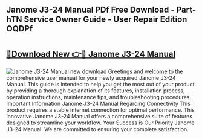 ## Janome J3-24 Manual PDf Free Download - Part-hTN Service Owner Guide - User Repair Edition OQDPf

# <h2><a href="http://cf17797.oget.top/?id=Janome+J3-24+Manual">🔗Download New 👉🔴 Janome J3-24 Manual</a></h2>

[![Janome J3-24 Manual new download](https://i.imgur.com/5g1atiW.png)](http://cf17797.oget.top/?id=Janome+J3-24+Manual)
Greetings and welcome to the comprehensive user manual for your newly acquired Janome J3-24 Manual. This guide is intended to help you get the most out of your product by providing a thorough explanation of its features, installation process, operation instructions, maintenance tips, and troubleshooting procedures. Important Information Janome J3-24 Manual Regarding Connectivity This product requires a stable internet connection for optimal performance. This innovative Janome J3-24 Manual offers a comprehensive suite of features designed to streamline your workflow. Your Success is Our Priority Janome J3-24 Manual. We are committed to ensuring your complete satisfaction.
